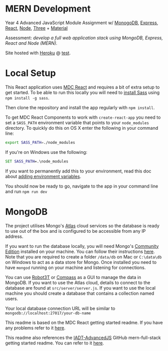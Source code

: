 # MERN Development

Year 4 Advanced JavaScript Module Assignment w/ [MonogoDB](https://www.mongodb.com/), [Express](https://expressjs.com/), [React](https://reactjs.org/), [Node](https://nodejs.org/en/), [Three](https://threejs.org/) + [Material](https://material.io/)

Assessment: _develop a full web application stack using MongoDB, Express, React and Node (MERN)._

Site hosted with [Heroku](https://www.heroku.com/) @ [test]().

# Local Setup

This React application uses [MDC React](https://github.com/material-components/material-components-web-react) and requires a bit of extra setup to get started. To be able to run this locally you will need to [install Sass](https://sass-lang.com/install) using `npm install -g sass`.

Then clone the repository and install the app regularly with `npm install`.

To get MDC React Components to work with `create-react-app` you need to set a `SASS_PATH` environment variable that points to your `node_modules` directory. To quickly do this on OS X enter the following in your command line:

```sh
export SASS_PATH=./node_modules
```

If you're on Windows use the following:

```bat
SET SASS_PATH=.\node_modules
```

If you want to permanently add this to your environment, read this doc about [adding environment variables](https://github.com/material-components/material-components-web-react/blob/master/docs/adding-env-variables.md).

You should now be ready to go, navigate to the app in your command line and run `npm run dev`

# MongoDB

The project utilises Mongo's [Atlas](https://www.mongodb.com/cloud/atlas) cloud services so the database is ready to use out of the box and is configured to be accessible from any IP address.

If you want to run the database locally, you will need Mongo's [Community Edition](https://docs.mongodb.com/manual/administration/install-community/) installed on your machine. You can follow their instructions [here](https://docs.mongodb.com/manual/installation/). Note that you are required to create a folder `/data/db` on Mac or `C:\data\db` on Windows to act as a data store for Mongo. Once installed you need to have `mongod` running on your machine and listening for connections.

You can use [Robot3T](https://robomongo.org/) or [Compass](https://www.mongodb.com/products/compass) as a GUI to manage the data in MongoDB. If you want to use the Atlas cloud, details to connect to the database are found at `src/server/server.js`. If you want to use the local machine you should create a database that contains a collection named users.

Your local database connection URL will be similar to `mongodb://localhost:27017/your-db-name`

This readme is based on the MDC React getting started readme. If you have any problems refer to it [here](https://github.com/material-components/material-components-web-react/blob/master/README.md).

This readme also references the [IADT-AdvancedJS](https://github.com/IADT-AdvancedJS) GitHub mern-full-stack getting started readme. You can refer to it [here](https://github.com/IADT-AdvancedJS/mern-full-stack).

